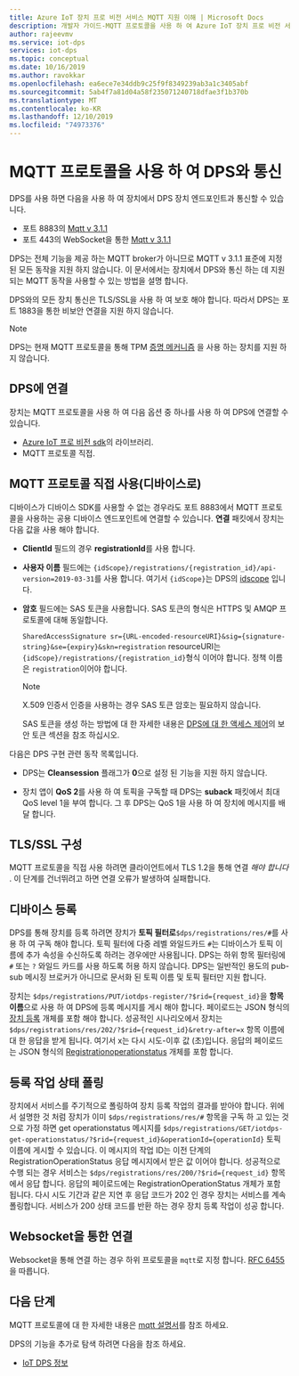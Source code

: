```yaml
---
title: Azure IoT 장치 프로 비전 서비스 MQTT 지원 이해 | Microsoft Docs
description: 개발자 가이드-MQTT 프로토콜을 사용 하 여 Azure IoT 장치 프로 비전 서비스 (DPS) 장치 지향 엔드포인트에 연결 하는 장치에 대 한 지원.
author: rajeevmv
ms.service: iot-dps
services: iot-dps
ms.topic: conceptual
ms.date: 10/16/2019
ms.author: ravokkar
ms.openlocfilehash: ea6ece7e34ddb9c25f9f8349239ab3a1c3405abf
ms.sourcegitcommit: 5ab4f7a81d04a58f235071240718dfae3f1b370b
ms.translationtype: MT
ms.contentlocale: ko-KR
ms.lasthandoff: 12/10/2019
ms.locfileid: "74973376"
---
```

# <a name="communicate-with-your-dps-using-the-mqtt-protocol"></a>MQTT 프로토콜을 사용 하 여 DPS와 통신

DPS를 사용 하면 다음을 사용 하 여 장치에서 DPS 장치 엔드포인트과 통신할 수 있습니다.

* 포트 8883의 [Mqtt v 3.1.1](https://mqtt.org/)
* 포트 443의 WebSocket을 통한 [Mqtt v 3.1.1](http://docs.oasis-open.org/mqtt/mqtt/v3.1.1/os/mqtt-v3.1.1-os.html#_Toc398718127)

DPS는 전체 기능을 제공 하는 MQTT broker가 아니므로 MQTT v 3.1.1 표준에 지정 된 모든 동작을 지원 하지 않습니다. 이 문서에서는 장치에서 DPS와 통신 하는 데 지원 되는 MQTT 동작을 사용할 수 있는 방법을 설명 합니다.

DPS와의 모든 장치 통신은 TLS/SSL을 사용 하 여 보호 해야 합니다. 따라서 DPS는 포트 1883을 통한 비보안 연결을 지원 하지 않습니다.

 > [!NOTE] 
 > DPS는 현재 MQTT 프로토콜을 통해 TPM [증명 메커니즘](https://docs.microsoft.com/azure/iot-dps/concepts-device#attestation-mechanism) 을 사용 하는 장치를 지원 하지 않습니다.

## <a name="connecting-to-dps"></a>DPS에 연결

장치는 MQTT 프로토콜을 사용 하 여 다음 옵션 중 하나를 사용 하 여 DPS에 연결할 수 있습니다.

* [Azure IoT 프로 비전 sdk](https://docs.microsoft.com/azure/iot-hub/iot-hub-devguide-sdks#microsoft-azure-provisioning-sdks)의 라이브러리.
* MQTT 프로토콜 직접.

## <a name="using-the-mqtt-protocol-directly-as-a-device"></a>MQTT 프로토콜 직접 사용(디바이스로)

디바이스가 디바이스 SDK를 사용할 수 없는 경우라도 포트 8883에서 MQTT 프로토콜을 사용하는 공용 디바이스 엔드포인트에 연결할 수 있습니다. **연결** 패킷에서 장치는 다음 값을 사용 해야 합니다.

* **ClientId** 필드의 경우 **registrationId**를 사용 합니다.

* **사용자 이름** 필드에는 `{idScope}/registrations/{registration_id}/api-version=2019-03-31`를 사용 합니다. 여기서 `{idScope}`는 DPS의 [idscope](https://docs.microsoft.com/azure/iot-dps/concepts-device#id-scope) 입니다.

* **암호** 필드에는 SAS 토큰을 사용합니다. SAS 토큰의 형식은 HTTPS 및 AMQP 프로토콜에 대해 동일합니다.

  `SharedAccessSignature sr={URL-encoded-resourceURI}&sig={signature-string}&se={expiry}&skn=registration` resourceURI는 `{idScope}/registrations/{registration_id}`형식 이어야 합니다. 정책 이름은 `registration`이어야 합니다.

  > [!NOTE]
  > X.509 인증서 인증을 사용하는 경우 SAS 토큰 암호는 필요하지 않습니다.

  SAS 토큰을 생성 하는 방법에 대 한 자세한 내용은 [DPS에 대 한 액세스 제어](how-to-control-access.md#security-tokens)의 보안 토큰 섹션을 참조 하십시오.

다음은 DPS 구현 관련 동작 목록입니다.

 * DPS는 **Cleansession** 플래그가 **0**으로 설정 된 기능을 지원 하지 않습니다.

 * 장치 앱이 **QoS 2**를 사용 하 여 토픽을 구독할 때 DPS는 **suback** 패킷에서 최대 QoS level 1을 부여 합니다. 그 후 DPS는 QoS 1을 사용 하 여 장치에 메시지를 배달 합니다.

## <a name="tlsssl-configuration"></a>TLS/SSL 구성

MQTT 프로토콜을 직접 사용 하려면 클라이언트에서 TLS 1.2을 통해 연결 *해야 합니다* . 이 단계를 건너뛰려고 하면 연결 오류가 발생하여 실패합니다.


## <a name="registering-a-device"></a>디바이스 등록

DPS를 통해 장치를 등록 하려면 장치가 **토픽 필터로**`$dps/registrations/res/#`를 사용 하 여 구독 해야 합니다. 토픽 필터에 다중 레벨 와일드카드 `#`는 디바이스가 토픽 이름에 추가 속성을 수신하도록 하려는 경우에만 사용됩니다. DPS는 하위 항목 필터링에 `#` 또는 `?` 와일드 카드를 사용 하도록 허용 하지 않습니다. DPS는 일반적인 용도의 pub-sub 메시징 브로커가 아니므로 문서화 된 토픽 이름 및 토픽 필터만 지원 합니다.

장치는 `$dps/registrations/PUT/iotdps-register/?$rid={request_id}`을 **항목 이름**으로 사용 하 여 DPS에 등록 메시지를 게시 해야 합니다. 페이로드는 JSON 형식의 [장치 등록](https://docs.microsoft.com/rest/api/iot-dps/runtimeregistration/registerdevice#deviceregistration) 개체를 포함 해야 합니다.
성공적인 시나리오에서 장치는 `$dps/registrations/res/202/?$rid={request_id}&retry-after=x` 항목 이름에 대 한 응답을 받게 됩니다. 여기서 x는 다시 시도-이후 값 (초)입니다. 응답의 페이로드는 JSON 형식의 [Registrationoperationstatus](https://docs.microsoft.com/rest/api/iot-dps/runtimeregistration/registerdevice#registrationoperationstatus) 개체를 포함 합니다.

## <a name="polling-for-registration-operation-status"></a>등록 작업 상태 폴링

장치에서 서비스를 주기적으로 폴링하여 장치 등록 작업의 결과를 받아야 합니다. 위에서 설명한 것 처럼 장치가 이미 `$dps/registrations/res/#` 항목을 구독 하 고 있는 것으로 가정 하면 get operationstatus 메시지를 `$dps/registrations/GET/iotdps-get-operationstatus/?$rid={request_id}&operationId={operationId}` 토픽 이름에 게시할 수 있습니다. 이 메시지의 작업 ID는 이전 단계의 RegistrationOperationStatus 응답 메시지에서 받은 값 이어야 합니다. 성공적으로 수행 되는 경우 서비스는 `$dps/registrations/res/200/?$rid={request_id}` 항목에서 응답 합니다. 응답의 페이로드에는 RegistrationOperationStatus 개체가 포함 됩니다. 다시 시도 기간과 같은 지연 후 응답 코드가 202 인 경우 장치는 서비스를 계속 폴링합니다. 서비스가 200 상태 코드를 반환 하는 경우 장치 등록 작업이 성공 합니다.

## <a name="connecting-over-websocket"></a>Websocket을 통한 연결
Websocket을 통해 연결 하는 경우 하위 프로토콜을 `mqtt`로 지정 합니다. [RFC 6455](https://tools.ietf.org/html/rfc6455)을 따릅니다.

## <a name="next-steps"></a>다음 단계

MQTT 프로토콜에 대 한 자세한 내용은 [mqtt 설명서](https://mqtt.org/documentation)를 참조 하세요.

DPS의 기능을 추가로 탐색 하려면 다음을 참조 하세요.

* [IoT DPS 정보](about-iot-dps.md)
